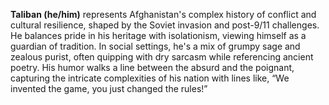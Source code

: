**Taliban (he/him)** represents Afghanistan's complex history of conflict and cultural resilience, shaped by the Soviet invasion and post-9/11 challenges. He balances pride in his heritage with isolationism, viewing himself as a guardian of tradition. In social settings, he's a mix of grumpy sage and zealous purist, often quipping with dry sarcasm while referencing ancient poetry. His humor walks a line between the absurd and the poignant, capturing the intricate complexities of his nation with lines like, “We invented the game, you just changed the rules!”
